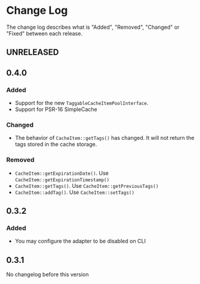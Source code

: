 # Change Log

The change log describes what is "Added", "Removed", "Changed" or "Fixed" between each release. 

## UNRELEASED

## 0.4.0

### Added

* Support for the new `TaggableCacheItemPoolInterface`. 
* Support for PSR-16 SimpleCache

### Changed

* The behavior of `CacheItem::getTags()` has changed. It will not return the tags stored in the cache storage. 

### Removed

* `CacheItem::getExpirationDate()`. Use `CacheItem::getExpirationTimestamp()`
* `CacheItem::getTags()`. Use `CacheItem::getPreviousTags()`
* `CacheItem::addTag()`. Use `CacheItem::setTags()`

## 0.3.2

### Added

* You may configure the adapter to be disabled on CLI

## 0.3.1

No changelog before this version
